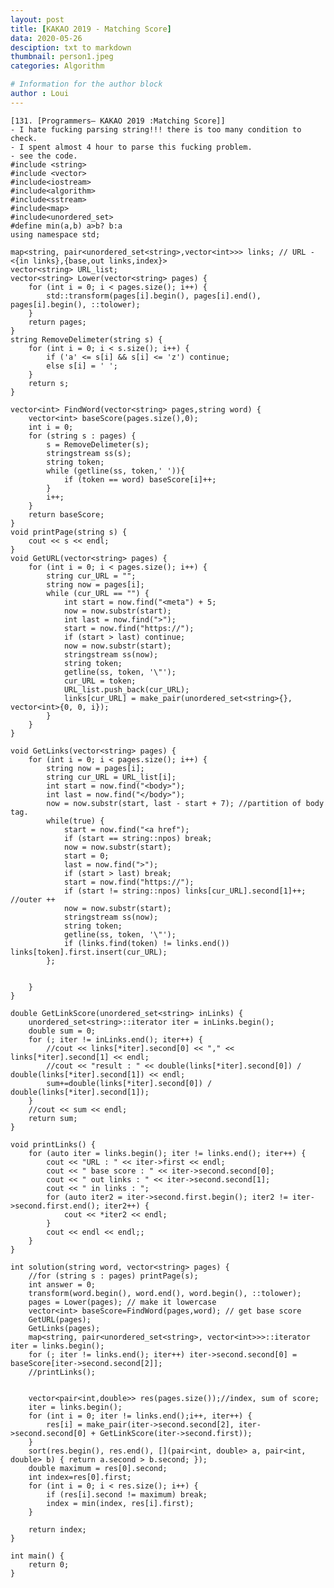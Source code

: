 ```yaml
---
layout: post
title: [KAKAO 2019 - Matching Score]
data: 2020-05-26
desciption: txt to markdown
thumbnail: person1.jpeg
categories: Algorithm

# Information for the author block
author : Loui
---
```


	﻿[131. [Programmers– KAKAO 2019 :Matching Score]]
	- I hate fucking parsing string!!! there is too many condition to check.
	- I spent almost 4 hour to parse this fucking problem.
	- see the code.
	#include <string>
	#include <vector>
	#include<iostream>
	#include<algorithm>
	#include<sstream>
	#include<map>
	#include<unordered_set>
	#define min(a,b) a>b? b:a
	using namespace std;
	
	map<string, pair<unordered_set<string>,vector<int>>> links; // URL - <{in links},{base,out links,index}>
	vector<string> URL_list;
	vector<string> Lower(vector<string> pages) {
		for (int i = 0; i < pages.size(); i++) {
			std::transform(pages[i].begin(), pages[i].end(), pages[i].begin(), ::tolower);
		}
		return pages;
	}
	string RemoveDelimeter(string s) {
		for (int i = 0; i < s.size(); i++) {
			if ('a' <= s[i] && s[i] <= 'z') continue;
			else s[i] = ' ';
		}
		return s;
	}
	
	vector<int> FindWord(vector<string> pages,string word) {
		vector<int> baseScore(pages.size(),0);
		int i = 0;
		for (string s : pages) {
			s = RemoveDelimeter(s);
			stringstream ss(s);
			string token;
			while (getline(ss, token,' ')){
				if (token == word) baseScore[i]++;
			}
			i++;
		}
		return baseScore;
	}
	void printPage(string s) {
		cout << s << endl;
	}
	void GetURL(vector<string> pages) {
		for (int i = 0; i < pages.size(); i++) {
			string cur_URL = "";
			string now = pages[i];
			while (cur_URL == "") {
				int start = now.find("<meta") + 5;
				now = now.substr(start);
				int last = now.find(">");
				start = now.find("https://");
				if (start > last) continue;
				now = now.substr(start);
				stringstream ss(now);
				string token;
				getline(ss, token, '\"');
				cur_URL = token;
				URL_list.push_back(cur_URL);
				links[cur_URL] = make_pair(unordered_set<string>{}, vector<int>{0, 0, i});
			}
		}
	}
	
	void GetLinks(vector<string> pages) {
		for (int i = 0; i < pages.size(); i++) {
			string now = pages[i];
			string cur_URL = URL_list[i];
			int start = now.find("<body>");
			int last = now.find("</body>");
			now = now.substr(start, last - start + 7); //partition of body tag.
			while(true) {
				start = now.find("<a href");
				if (start == string::npos) break;
				now = now.substr(start);
				start = 0;
				last = now.find(">");
				if (start > last) break;
				start = now.find("https://");
				if (start != string::npos) links[cur_URL].second[1]++; //outer ++
				now = now.substr(start);
				stringstream ss(now);
				string token;
				getline(ss, token, '\"');
				if (links.find(token) != links.end()) links[token].first.insert(cur_URL);
			};
			
			
		}
	}
	
	double GetLinkScore(unordered_set<string> inLinks) {
		unordered_set<string>::iterator iter = inLinks.begin();
		double sum = 0;
		for (; iter != inLinks.end(); iter++) {
			//cout << links[*iter].second[0] << "," << links[*iter].second[1] << endl;
			//cout << "result : " << double(links[*iter].second[0]) / double(links[*iter].second[1]) << endl;
			sum+=double(links[*iter].second[0]) / double(links[*iter].second[1]);
		}
		//cout << sum << endl;
		return sum;
	}
	
	void printLinks() {
		for (auto iter = links.begin(); iter != links.end(); iter++) {
			cout << "URL : " << iter->first << endl;
			cout << " base score : " << iter->second.second[0];
			cout << " out links : " << iter->second.second[1];
			cout << " in links : ";
			for (auto iter2 = iter->second.first.begin(); iter2 != iter->second.first.end(); iter2++) {
				cout << *iter2 << endl;
			}
			cout << endl << endl;;
		}
	}
	
	int solution(string word, vector<string> pages) {
		//for (string s : pages) printPage(s);
		int answer = 0;
		transform(word.begin(), word.end(), word.begin(), ::tolower);
		pages = Lower(pages); // make it lowercase
		vector<int> baseScore=FindWord(pages,word); // get base score
		GetURL(pages);
		GetLinks(pages);
		map<string, pair<unordered_set<string>, vector<int>>>::iterator iter = links.begin();
		for (; iter != links.end(); iter++) iter->second.second[0] = baseScore[iter->second.second[2]];
		//printLinks();
	
		
		vector<pair<int,double>> res(pages.size());//index, sum of score;
		iter = links.begin();
		for (int i = 0; iter != links.end();i++, iter++) {
			res[i] = make_pair(iter->second.second[2], iter->second.second[0] + GetLinkScore(iter->second.first));
		}
		sort(res.begin(), res.end(), [](pair<int, double> a, pair<int, double> b) { return a.second > b.second; });
		double maximum = res[0].second;
		int index=res[0].first;
		for (int i = 0; i < res.size(); i++) {
			if (res[i].second != maximum) break;
			index = min(index, res[i].first);
		}
		
		return index;
	}
	
	int main() {
		return 0;
	}
	
